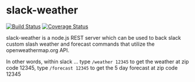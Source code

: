 # slack-weather

[![Build Status](https://travis-ci.org/tschaible/slack-weather.svg?branch=master)](http://travis-ci.org/tschaible/slack-weather?branch=master)
[![Coverage Status](https://coveralls.io/repos/github/tschaible/slack-weather/badge.svg?branch=master)](https://coveralls.io/github/tschaible/slack-weather?branch=master)

slack-weather is a node.js REST server which can be used to back slack custom slash weather and forecast commands that utilize the openweathermap.org API.

In other words, within slack ... type `/weather 12345` to get the weather at zip code 12345, type `/forecast 12345` to get the 5 day forecast at zip code 12345 